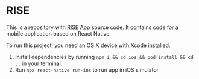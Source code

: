 # RISE

This is a repository with RISE App source code. It contains code for a mobile application based on React Native.


To run this project, you need an OS X device with Xcode installed.
1. Install dependencies by running ```npm i && cd ios && pod install && cd ..``` in your terminal. 
2. Run ```npx react-native run-ios``` to run app in iOS simulator
